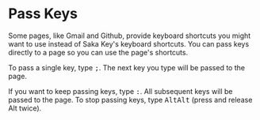 # Pass Keys

Some pages, like Gmail and Github, provide keyboard shortcuts you might want to use instead of Saka Key's keyboard shortcuts. You can pass keys directly to a page so you can use the page's shortcuts.

To pass a single key, type <kbd>;</kbd>. The next key you type will be passed to the page.

If you want to keep passing keys, type <kbd>:</kbd>. All subsequent keys  will be passed to the page. To stop passing keys, type <kbd>Alt</kbd><kbd>Alt</kbd> (press and release Alt twice).
